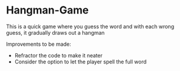 # Hangman-Game

This is a quick game where you guess the word and with each wrong guess, it gradually draws out a hangman

Improvements to be made:
- Refractor the code to make it neater
- Consider the option to let the player spell the full word
